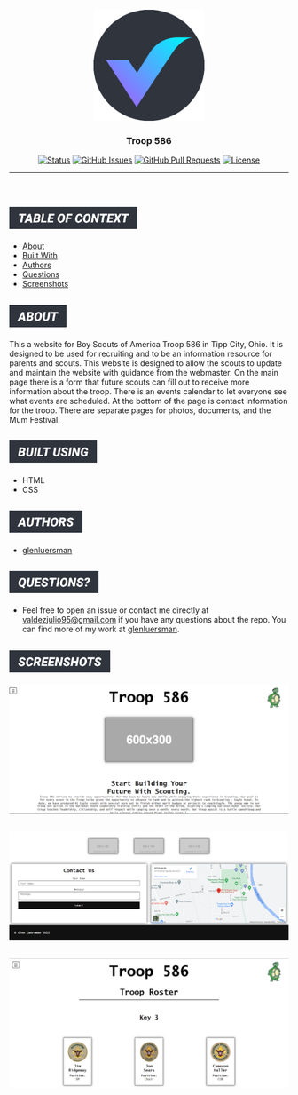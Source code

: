 <p align="center">
 <img width=200px height=200px src="./assets/images/logo-round-dark.png" alt="Project logo"></a>
</p>

<h3 align="center">Troop 586</h3>

<div align="center">

[![Status](https://img.shields.io/badge/status-active-success.svg)]()
[![GitHub Issues](https://img.shields.io/github/issues/glenluersman/troop-586.svg)](https://github.com/glenluersman/troop-586/issues)
[![GitHub Pull Requests](https://img.shields.io/github/issues-pr/glenluersman/troop-586.svg)](https://github.com/glenluersman/troop-586/pulls)
[![License](https://img.shields.io/badge/license-MIT-blue.svg)](/LICENSE)

</div>

---

<p align="center">
    <br> 
</p>

## <img src="https://github.com/teamjuli0/readme-badges/blob/main/themes/clean-dark/menu-categories/table-of-context.png?raw=true" style="height: 40px">

- [About](#about)
- [Built With](#built_using)
- [Authors](#authors)
- [Questions](#questions)
- [Screenshots](#screenshots)

## <img id="about" src="https://github.com/teamjuli0/readme-badges/blob/main/themes/clean-dark/menu-categories/about.png?raw=true" style="height: 40px">

This a website for Boy Scouts of America Troop 586 in Tipp City, Ohio. It is designed to be used for recruiting and to be an information resource for parents and scouts. This website is designed to allow the scouts to update and maintain the website with guidance from the webmaster. On the main page there is a form that future scouts can fill out to receive more information about the troop. There is an events calendar to let everyone see what events are scheduled. At the bottom of the page is contact information for the troop. There are separate pages for photos, documents, and the Mum Festival.

## <img id="built_using" src="https://github.com/teamjuli0/readme-badges/blob/main/themes/clean-dark/menu-categories/built-using.png?raw=true" style="height: 40px">

- HTML
- CSS

## <img id="authors" src="https://github.com/teamjuli0/readme-badges/blob/main/themes/clean-dark/menu-categories/authors.png?raw=true" style="height: 40px">

- [glenluersman](https://github.com/glenluersman)

## <img id="questions" src="https://github.com/teamjuli0/readme-badges/blob/main/themes/clean-dark/menu-categories/questions-alt.png?raw=true" style="height: 40px">

- Feel free to open an issue or contact me directly at valdezjulio95@gmail.com if you have any questions about the repo. You can find more of my work at [glenluersman](https://github.com/glenluersman/).

## <img id="screenshots" src="https://github.com/teamjuli0/readme-badges/blob/main/themes/clean-dark/menu-categories/screenshots.png?raw=true" style="height: 40px">

<img style="margin: 0 0 15px 0" src="./assets/images/troop1.PNG" ></a>

<img style="margin: 0 0 15px 0" src="./assets/images/troop2.PNG" ></a>

<img style="margin: 0 0 15px 0" src="./assets/images/troop3.PNG" ></a>

